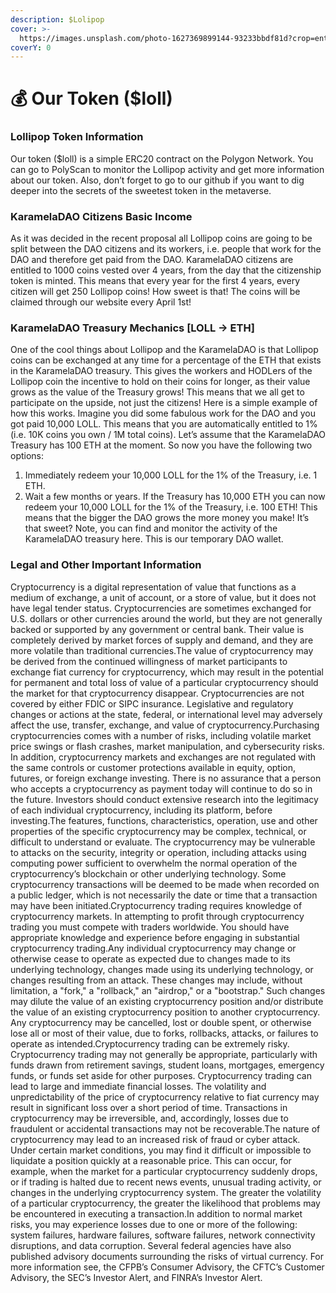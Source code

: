 ```yaml
---
description: $Lolipop
cover: >-
  https://images.unsplash.com/photo-1627369899144-93233bbdf81d?crop=entropy&cs=srgb&fm=jpg&ixid=MnwxOTcwMjR8MHwxfHNlYXJjaHwxfHxjcnlwdG8lMjB8ZW58MHx8fHwxNjQ4NTM5Mjcz&ixlib=rb-1.2.1&q=85
coverY: 0
---
```


# 💰 Our Token ($loll)

### Lollipop Token Information <a href="#lollipop-token-information" id="lollipop-token-information"></a>

Our token ($loll) is a simple ERC20 contract on the Polygon Network. You can go to PolyScan to monitor the Lollipop activity and get more information about our token. Also, don’t forget to go to our github if you want to dig deeper into the secrets of the sweetest token in the metaverse.

### KaramelaDAO Citizens Basic Income <a href="#karameladao-citizens-basic-income" id="karameladao-citizens-basic-income"></a>

As it was decided in the recent proposal all Lollipop coins are going to be split between the DAO citizens and its workers, i.e. people that work for the DAO and therefore get paid from the DAO. KaramelaDAO citizens are entitled to 1000 coins vested over 4 years, from the day that the citizenship token is minted. This means that every year for the first 4 years, every citizen will get 250 Lollipop coins! How sweet is that! The coins will be claimed through our website every April 1st!

### KaramelaDAO Treasury Mechanics \[LOLL -> ETH] <a href="#karameladao-treasury-mechanics-loll-greater-than-eth" id="karameladao-treasury-mechanics-loll-greater-than-eth"></a>

One of the cool things about Lollipop and the KaramelaDAO is that Lollipop coins can be exchanged at any time for a percentage of the ETH that exists in the KaramelaDAO treasury. This gives the workers and HODLers of the Lollipop coin the incentive to hold on their coins for longer, as their value grows as the value of the Treasury grows! This means that we all get to participate on the upside, not just the citizens! Here is a simple example of how this works. Imagine you did some fabulous work for the DAO and you got paid 10,000 LOLL. This means that you are automatically entitled to 1% (i.e. 10K coins you own / 1M total coins). Let’s assume that the KaramelaDAO Treasury has 100 ETH at the moment. So now you have the following two options:

1. Immediately redeem your 10,000 LOLL for the 1% of the Treasury, i.e. 1 ETH.
2. Wait a few months or years. If the Treasury has 10,000 ETH you can now redeem your 10,000 LOLL for the 1% of the Treasury, i.e. 100 ETH! This means that the bigger the DAO grows the more money you make! It’s that sweet? Note, you can find and monitor the activity of the KaramelaDAO treasury here. This is our temporary DAO wallet.

### Legal and Other Important Information <a href="#legal-and-other-important-information" id="legal-and-other-important-information"></a>

Cryptocurrency is a digital representation of value that functions as a medium of exchange, a unit of account, or a store of value, but it does not have legal tender status. Cryptocurrencies are sometimes exchanged for U.S. dollars or other currencies around the world, but they are not generally backed or supported by any government or central bank. Their value is completely derived by market forces of supply and demand, and they are more volatile than traditional currencies.The value of cryptocurrency may be derived from the continued willingness of market participants to exchange fiat currency for cryptocurrency, which may result in the potential for permanent and total loss of value of a particular cryptocurrency should the market for that cryptocurrency disappear. Cryptocurrencies are not covered by either FDIC or SIPC insurance. Legislative and regulatory changes or actions at the state, federal, or international level may adversely affect the use, transfer, exchange, and value of cryptocurrency.Purchasing cryptocurrencies comes with a number of risks, including volatile market price swings or flash crashes, market manipulation, and cybersecurity risks. In addition, cryptocurrency markets and exchanges are not regulated with the same controls or customer protections available in equity, option, futures, or foreign exchange investing. There is no assurance that a person who accepts a cryptocurrency as payment today will continue to do so in the future. Investors should conduct extensive research into the legitimacy of each individual cryptocurrency, including its platform, before investing.The features, functions, characteristics, operation, use and other properties of the specific cryptocurrency may be complex, technical, or difficult to understand or evaluate. The cryptocurrency may be vulnerable to attacks on the security, integrity or operation, including attacks using computing power sufficient to overwhelm the normal operation of the cryptocurrency’s blockchain or other underlying technology. Some cryptocurrency transactions will be deemed to be made when recorded on a public ledger, which is not necessarily the date or time that a transaction may have been initiated.Cryptocurrency trading requires knowledge of cryptocurrency markets. In attempting to profit through cryptocurrency trading you must compete with traders worldwide. You should have appropriate knowledge and experience before engaging in substantial cryptocurrency trading.Any individual cryptocurrency may change or otherwise cease to operate as expected due to changes made to its underlying technology, changes made using its underlying technology, or changes resulting from an attack. These changes may include, without limitation, a "fork," a "rollback," an "airdrop," or a "bootstrap." Such changes may dilute the value of an existing cryptocurrency position and/or distribute the value of an existing cryptocurrency position to another cryptocurrency. Any cryptocurrency may be cancelled, lost or double spent, or otherwise lose all or most of their value, due to forks, rollbacks, attacks, or failures to operate as intended.Cryptocurrency trading can be extremely risky. Cryptocurrency trading may not generally be appropriate, particularly with funds drawn from retirement savings, student loans, mortgages, emergency funds, or funds set aside for other purposes. Cryptocurrency trading can lead to large and immediate financial losses. The volatility and unpredictability of the price of cryptocurrency relative to fiat currency may result in significant loss over a short period of time. Transactions in cryptocurrency may be irreversible, and, accordingly, losses due to fraudulent or accidental transactions may not be recoverable.The nature of cryptocurrency may lead to an increased risk of fraud or cyber attack. Under certain market conditions, you may find it difficult or impossible to liquidate a position quickly at a reasonable price. This can occur, for example, when the market for a particular cryptocurrency suddenly drops, or if trading is halted due to recent news events, unusual trading activity, or changes in the underlying cryptocurrency system. The greater the volatility of a particular cryptocurrency, the greater the likelihood that problems may be encountered in executing a transaction.In addition to normal market risks, you may experience losses due to one or more of the following: system failures, hardware failures, software failures, network connectivity disruptions, and data corruption. Several federal agencies have also published advisory documents surrounding the risks of virtual currency. For more information see, the CFPB’s Consumer Advisory, the CFTC’s Customer Advisory, the SEC’s Investor Alert, and FINRA’s Investor Alert.
